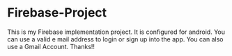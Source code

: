 # Firebase-Project
This is my Firebase implementation project. It is configured for android. You can use a valid e mail address to login or sign up into the app. You can also use a Gmail Account. Thanks!!
